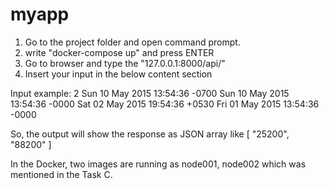 # myapp

1. Go to the project folder and open command prompt.
2. write "docker-compose up" and press ENTER
3. Go to browser and type the "127.0.0.1:8000/api/"
4. Insert your input in the below content section

Input example:
2
Sun 10 May 2015 13:54:36 -0700
Sun 10 May 2015 13:54:36 -0000
Sat 02 May 2015 19:54:36 +0530
Fri 01 May 2015 13:54:36 -0000

So, the output will show the response as JSON array like [ "25200", "88200" ]

In the Docker, two images are running as node001, node002 which was mentioned in the Task C.
